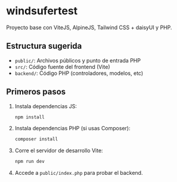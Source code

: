# windsufertest

Proyecto base con ViteJS, AlpineJS, Tailwind CSS + daisyUI y PHP.

## Estructura sugerida
- `public/`: Archivos públicos y punto de entrada PHP
- `src/`: Código fuente del frontend (Vite)
- `backend/`: Código PHP (controladores, modelos, etc)

## Primeros pasos

1. Instala dependencias JS:
   ```bash
   npm install
   ```
2. Instala dependencias PHP (si usas Composer):
   ```bash
   composer install
   ```
3. Corre el servidor de desarrollo Vite:
   ```bash
   npm run dev
   ```
4. Accede a `public/index.php` para probar el backend.
